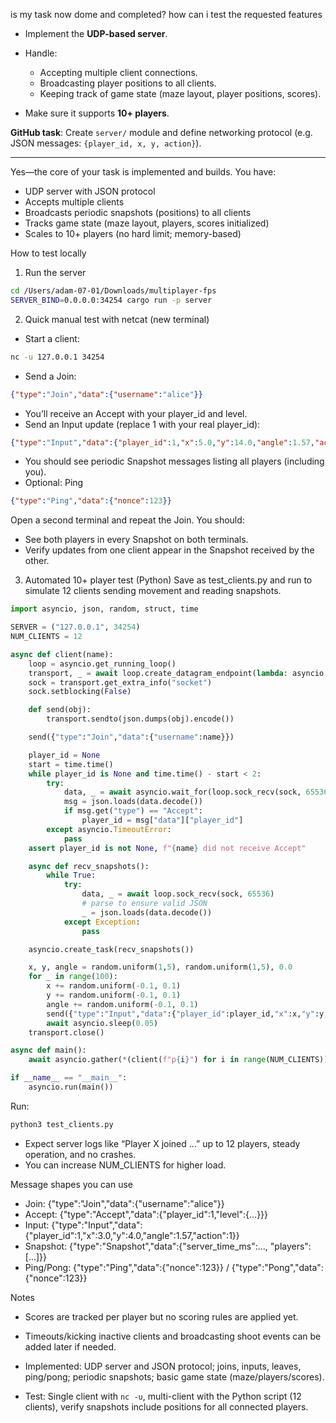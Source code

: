 is my task now dome and completed? how can i test the requested features

* Implement the **UDP-based server**.
* Handle:

  * Accepting multiple client connections.
  * Broadcasting player positions to all clients.
  * Keeping track of game state (maze layout, player positions, scores).
* Make sure it supports **10+ players**.

**GitHub task**: Create `server/` module and define networking protocol (e.g. JSON messages: `{player_id, x, y, action}`).

---

Yes—the core of your task is implemented and builds. You have:

* UDP server with JSON protocol
* Accepts multiple clients
* Broadcasts periodic snapshots (positions) to all clients
* Tracks game state (maze layout, players, scores initialized)
* Scales to 10+ players (no hard limit; memory-based)

How to test locally

1) Run the server

```bash
cd /Users/adam-07-01/Downloads/multiplayer-fps
SERVER_BIND=0.0.0.0:34254 cargo run -p server
```

2) Quick manual test with netcat (new terminal)

* Start a client:

```bash
nc -u 127.0.0.1 34254
```

* Send a Join:

```json
{"type":"Join","data":{"username":"alice"}}
```

* You’ll receive an Accept with your player_id and level.
* Send an Input update (replace 1 with your real player_id):

```json
{"type":"Input","data":{"player_id":1,"x":5.0,"y":14.0,"angle":1.57,"action":1}}
```

* You should see periodic Snapshot messages listing all players (including you).
* Optional: Ping

```json
{"type":"Ping","data":{"nonce":123}}
```

Open a second terminal and repeat the Join. You should:

* See both players in every Snapshot on both terminals.
* Verify updates from one client appear in the Snapshot received by the other.

3) Automated 10+ player test (Python)
Save as test_clients.py and run to simulate 12 clients sending movement and reading snapshots.

```python
import asyncio, json, random, struct, time

SERVER = ("127.0.0.1", 34254)
NUM_CLIENTS = 12

async def client(name):
    loop = asyncio.get_running_loop()
    transport, _ = await loop.create_datagram_endpoint(lambda: asyncio.DatagramProtocol(), remote_addr=SERVER)
    sock = transport.get_extra_info("socket")
    sock.setblocking(False)

    def send(obj):
        transport.sendto(json.dumps(obj).encode())

    send({"type":"Join","data":{"username":name}})

    player_id = None
    start = time.time()
    while player_id is None and time.time() - start < 2:
        try:
            data, _ = await asyncio.wait_for(loop.sock_recv(sock, 65536), timeout=0.2)
            msg = json.loads(data.decode())
            if msg.get("type") == "Accept":
                player_id = msg["data"]["player_id"]
        except asyncio.TimeoutError:
            pass
    assert player_id is not None, f"{name} did not receive Accept"

    async def recv_snapshots():
        while True:
            try:
                data, _ = await loop.sock_recv(sock, 65536)
                # parse to ensure valid JSON
                _ = json.loads(data.decode())
            except Exception:
                pass

    asyncio.create_task(recv_snapshots())

    x, y, angle = random.uniform(1,5), random.uniform(1,5), 0.0
    for _ in range(100):
        x += random.uniform(-0.1, 0.1)
        y += random.uniform(-0.1, 0.1)
        angle += random.uniform(-0.1, 0.1)
        send({"type":"Input","data":{"player_id":player_id,"x":x,"y":y,"angle":angle,"action":1}})
        await asyncio.sleep(0.05)
    transport.close()

async def main():
    await asyncio.gather(*(client(f"p{i}") for i in range(NUM_CLIENTS)))

if __name__ == "__main__":
    asyncio.run(main())
```

Run:

```bash
python3 test_clients.py
```

* Expect server logs like “Player X joined …” up to 12 players, steady operation, and no crashes.
* You can increase NUM_CLIENTS for higher load.

Message shapes you can use

* Join: {"type":"Join","data":{"username":"alice"}}
* Accept: {"type":"Accept","data":{"player_id":1,"level":{...}}}
* Input: {"type":"Input","data":{"player_id":1,"x":3.0,"y":4.0,"angle":1.57,"action":1}}
* Snapshot: {"type":"Snapshot","data":{"server_time_ms":..., "players":[...]}}
* Ping/Pong: {"type":"Ping","data":{"nonce":123}} / {"type":"Pong","data":{"nonce":123}}

Notes

* Scores are tracked per player but no scoring rules are applied yet.
* Timeouts/kicking inactive clients and broadcasting shoot events can be added later if needed.

* Implemented: UDP server and JSON protocol; joins, inputs, leaves, ping/pong; periodic snapshots; basic game state (maze/players/scores).
* Test: Single client with `nc -u`, multi-client with the Python script (12 clients), verify snapshots include positions for all connected players.
